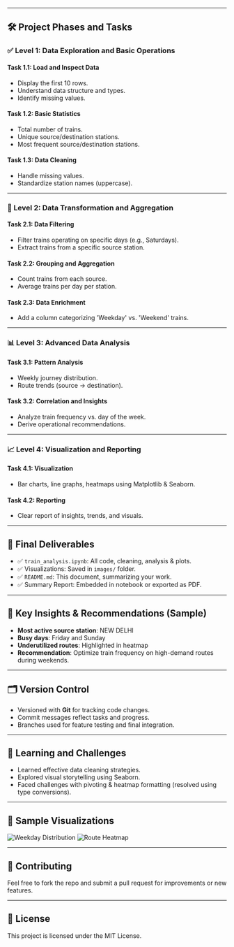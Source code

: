 
---

## 🛠️ Project Phases and Tasks

### ✅ Level 1: Data Exploration and Basic Operations

#### Task 1.1: Load and Inspect Data
- Display the first 10 rows.
- Understand data structure and types.
- Identify missing values.

#### Task 1.2: Basic Statistics
- Total number of trains.
- Unique source/destination stations.
- Most frequent source/destination stations.

#### Task 1.3: Data Cleaning
- Handle missing values.
- Standardize station names (uppercase).

---

### 🔄 Level 2: Data Transformation and Aggregation

#### Task 2.1: Data Filtering
- Filter trains operating on specific days (e.g., Saturdays).
- Extract trains from a specific source station.

#### Task 2.2: Grouping and Aggregation
- Count trains from each source.
- Average trains per day per station.

#### Task 2.3: Data Enrichment
- Add a column categorizing 'Weekday' vs. 'Weekend' trains.

---

### 📊 Level 3: Advanced Data Analysis

#### Task 3.1: Pattern Analysis
- Weekly journey distribution.
- Route trends (source → destination).

#### Task 3.2: Correlation and Insights
- Analyze train frequency vs. day of the week.
- Derive operational recommendations.

---

### 📈 Level 4: Visualization and Reporting

#### Task 4.1: Visualization
- Bar charts, line graphs, heatmaps using Matplotlib & Seaborn.

#### Task 4.2: Reporting
- Clear report of insights, trends, and visuals.

---

## 📌 Final Deliverables

- ✅ `train_analysis.ipynb`: All code, cleaning, analysis & plots.
- ✅ Visualizations: Saved in `images/` folder.
- ✅ `README.md`: This document, summarizing your work.
- ✅ Summary Report: Embedded in notebook or exported as PDF.

---

## 📌 Key Insights & Recommendations (Sample)

- **Most active source station**: NEW DELHI
- **Busy days**: Friday and Sunday
- **Underutilized routes**: Highlighted in heatmap
- **Recommendation**: Optimize train frequency on high-demand routes during weekends.

---

## 🗂️ Version Control

- Versioned with **Git** for tracking code changes.
- Commit messages reflect tasks and progress.
- Branches used for feature testing and final integration.

---

## 🧠 Learning and Challenges

- Learned effective data cleaning strategies.
- Explored visual storytelling using Seaborn.
- Faced challenges with pivoting & heatmap formatting (resolved using type conversions).

---

## 📸 Sample Visualizations

![Weekday Distribution](images/week_distribution.png)
![Route Heatmap](images/route_heatmap.png)

---

## 🤝 Contributing

Feel free to fork the repo and submit a pull request for improvements or new features.

---

## 📃 License

This project is licensed under the MIT License.
